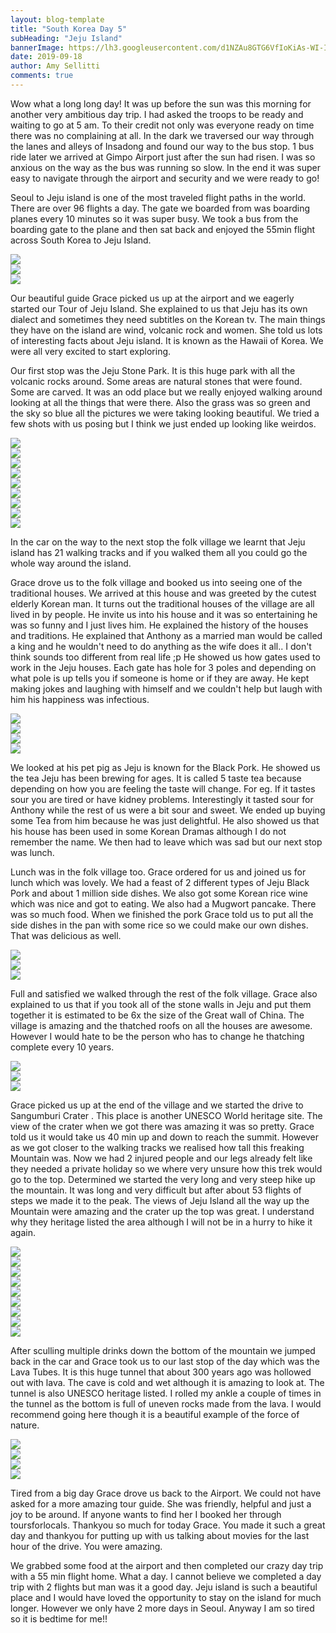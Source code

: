 ```yaml
---
layout: blog-template
title: "South Korea Day 5"
subHeading: "Jeju Island"
bannerImage: https://lh3.googleusercontent.com/d1NZAu8GTG6VfIoKiAs-WI-I4n8CjRC_qxJinJeJ5MMWVCtGa3IaOUz9HmP4x3TSlGE793FEY79qGHy72PeGCK8Ke51MHdpFdpKcveXwWKTWmJKQzidpH_n3lb1MolBaSlU8FFymCpI=w2400
date: 2019-09-18
author: Amy Sellitti
comments: true
---
```


Wow what a long long day! It was up before the sun was this morning for another very ambitious day trip. I had asked the troops to be ready and waiting to go at 5 am. To their credit not only was everyone ready on time there was no complaining at all. In the dark we traversed our way through the lanes and alleys of Insadong and found our way to the bus stop. 1 bus ride later we arrived at Gimpo Airport just after the sun had risen. I was so anxious on the way as the bus was running so slow. In the end it was super easy to navigate through the airport and security and we were ready to go!

Seoul to Jeju island is one of the most traveled flight paths in the world. There are over 96 flights a day. The gate we boarded from was boarding planes every 10 minutes so it was super busy. We took a bus from the boarding gate to the plane and then sat back and enjoyed the 55min flight across South Korea to Jeju Island.

<div class="center-image"><img src="https://lh3.googleusercontent.com/GJEeEIDJKPlSS6yQAbWDHEkIlAysHsujCQAnY557bWo1DRkO9yaOpOjnLeMDDAc1rsuKubUW1tbzW6fIVo9mUo3r8bXYAfG70EKM2LjEskdwSUzU06vwRteLsRIkBaViClo2YoKOeec=w2400"/></div>
<div class="center-image"><img src="https://lh3.googleusercontent.com/NAmdFQ9oLaguNFWiBjDKbJh1e8MQ8t-QQFeQ4ty6tfWC87V3oGmviN4b7TGBC_PPfO-OMLVCQc7p9DBNVO6Zh_JIvuw5Uuz7Jl8d56FFrfOMvJj4vwMn9kXb-Gz6geieY3mCRfJhWfs=w2400"/></div>
<div class="center-image"><img src="https://lh3.googleusercontent.com/vxA9XyLUN_1KxS0q6WYC2MZCJBCB3Wjl8H7ucH7DZyVmKMPav32Lbkn0RJ1iz_49uRr6ng-NR6YoKahieiVeAk4-q247-WP1PDuJzGNmJw7I_IxgD2ObZa3Augh6OAWoNgQbZLfeNTg=w2400"/></div>

Our beautiful guide Grace picked us up at the airport and we eagerly started our Tour of Jeju Island. She explained to us that Jeju has its own dialect and sometimes they need subtitles on the Korean tv. The main things they have on the island are wind, volcanic rock and women. She told us lots of interesting facts about Jeju island. It is known as the Hawaii of Korea. We were all very excited to start exploring. 

Our first stop was the Jeju Stone Park. It is this huge park with all the volcanic rocks around. Some areas are natural stones that were found. Some are carved. It was an odd place but we really enjoyed walking around looking at all the things that were there. Also the grass was so green and the sky so blue all the pictures we were taking looking beautiful. We tried a few shots with us posing but I think we just ended up looking like weirdos.

<div class="center-image"><img src="https://lh3.googleusercontent.com/wIWhoN3QdE_3fzli0yOjtbcrHprWCFiwg06DVamCVBoQ3yzkp9jVl9KujNmymjEcp4zvRNFv2zkkVCpyyrdyF7BXqPmsi2-JQlKhnIDMK_xc8k9_fCOVT8wCNAcJxDqQ9q5OohFmgnk=w2400"/></div>
<div class="center-image"><img src="https://lh3.googleusercontent.com/jO6QvM2L4hKo7ZC-XYbpu3A-9Gmtbkn6vH2kuC_bV-52TaeMsJRFAqGU6qhDo9-uqXdf_wydla1bebE-2MBB0R4lnAFYMFeYaeh6DA9RSOXfh0Zx-kVrF8WATMj8aWiqXbnK0b9GkeM=w2400"/></div>
<div class="center-image"><img src="https://lh3.googleusercontent.com/WCAbsdirqXHhb89YGOqAiTLlK_ZuV1lClk-L03mVdHnk3PcjU3Vdq5iLAbA1Vsy9x5eDAkUdpBNrDmEYdNw0Z-Ini25XG2hWnvpILN6nxRwbvHEHos892AkASofo0NR-bXSe0ltmcNY=w2400"/></div>
<div class="center-image"><img src="https://lh3.googleusercontent.com/7t8kon8fer2ZHS3UQmRWR_u0Jq9jB2M2LE_tP-hV5l8f2g0LWyzKK_BFb2n95UYmOHZe8Yb1zSdxjSJdALvlH6oMlsJjQT352vdio26uIo3PmZ_sXBsI0DYFJ6Jp5Rw6XfSzmTitMdI=w2400"/></div>
<div class="center-image"><img src="https://lh3.googleusercontent.com/dvmq7njm3-3FjRZAXfGFfh1IUfHcF_VbSBhKseaCp5RSCJfz1bwW-RO2QkNtVicbOt0MTHItxUEBQCjmGuNWkWAD9YtrJQmnW36NmwmdiZXQcJCT8Tmp_z4Yu5cZoz3BasHn7z82jY0=w2400"/></div>
<div class="center-image"><img src="https://lh3.googleusercontent.com/t9XBFMy0ryu2ZJ5IO9P_jsj_nChwa-H2XcbMVq3zjIUDrHbp5APLiqmSCrtMConCVXWMGyXY6nRVUajrALl4JE7UCgr42yj6nKyNmR0D00g9KUi6lwsUZ3r_AhCtVfre_ToIg886hwA=w2400"/></div>
<div class="center-image"><img src="https://lh3.googleusercontent.com/DQD7_Wfn_SHNi3sZzaPf87jQ4i5oxoVb1jTnR6LaH70-MEMhgkV3r6YUE0wVXIvLcf_Kw2DU2iBMJffLNhfra9AUIYp-agmZb7-fllIAv3tdAO5vGN8LwmQuoVnGOW208TToCfY2Ja0=w2400"/></div>
<div class="center-image"><img src="https://lh3.googleusercontent.com/HzM2cVCNxB6dqgDk36NzlVWJIfeanxyZGRqswTt2Qd6GD17TRV0IxmQo-_Sim1OyTvY5dwZE9diBi4FeYyFc6S426H0rg-2NqUiwFERdiLzCbncJDgCNJWfce6bw0lwL6XixL_UJwVI=w2400"/></div>
<div class="center-image"><img src="https://lh3.googleusercontent.com/lIkov9N7jTpfWILJAlJQhUe0V56AwHGbMAeDH3ptztBbxhok6XBOrpG7m5kLsGFw5J02vuJeCIbHSeBgVVWzTS2aG0Fe5IAgy4vQ9z-Cp-HsBYvaTTsIgznlUBVQ1zJMSuD0nHr_zxI=w2400"/></div>


In the car on the way to the next stop the folk village we learnt that Jeju island has 21 walking tracks and if you walked them all you could go the whole way around the island.

Grace drove us to the folk village and booked us into seeing one of the traditional houses. We arrived at this house and was greeted by the cutest elderly Korean man. It turns out the traditional houses of the village are all lived in by people. He invite us into his house and it was so entertaining he was so funny and I just lives him. He explained the history of the houses and traditions. He explained that Anthony as a married man would be called a king and he wouldn't need to do anything as the wife does it all.. I don't think sounds too different from real life ;p He showed us how gates used to work in the Jeju houses. Each gate has hole for 3 poles and depending on what pole is up tells you if someone is home or if they are away. He kept making jokes and laughing with himself and we couldn't help but laugh with him his happiness was infectious. 

<div class="center-image"><img src="https://lh3.googleusercontent.com/kB9nepPMuxs__HG5fOAb05zC89biWqx720HEMX0qDPiC9_ElDpRbH-tvwzXcwZzcOivaouu22hfxTOLeAzTubt-DLMtLXhtok1DK2tEk8m4IDHJUhB-PDAv_FBVOx1zekZ42neYbaWk=w2400"/></div>
<div class="center-image"><img src="https://lh3.googleusercontent.com/aNF8mUsCXF2Kmqz2U_06hxKdhcX0E_C61sL-8pvU7jEDhXBOBs8I8GtUKd4HmzWseILWb0_SDt2ruWP1_EIjBjscUkaMFaQh0AQNravoc-1y5ByTU_hItZEzG-zlxctaCtehVLz2gTc=w2400"/></div>
<div class="center-image"><img src="https://lh3.googleusercontent.com/bGPrE1gpXw6KWKn8PBBSlT02LW4LOVUL2SQCHAZwRg-NpF-wdhTDTJ7YKGOVHS8DNWRDUW2Eiqa3kFqlVF44SaB7TZcOZaG8FtPGha0lDH9TOsoPWObwvYsRHZiwOhm0AqRCGPpzEbE=w2400"/></div>
<div class="center-image"><img src="https://lh3.googleusercontent.com/r-FMEXOChYeTCY9-hgo3NRPt7N8viTeAS-cCP8hO3BitX86KcYqzmSSr596NANeoEcenoJyZpGqC0-onoGPDCrD3Yd9MdmK1ysBz5nX-TnmVlW1JRVsPih6KdCYjjmUk8ueI-4v5bQY=w2400"/></div>

We looked at his pet pig as Jeju is known for the Black Pork. He showed us the tea Jeju has been brewing for ages. It is called 5 taste tea because depending on how you are feeling the taste will change. For eg. If it tastes sour you are tired or have kidney problems. Interestingly it tasted sour for Anthony while the rest of us were a bit sour and sweet. We ended up buying some Tea from him because he was just delightful. He also showed us that his house has been used in some Korean Dramas although I do not remember the name. We then had to leave which was sad but our next stop was lunch.

Lunch was in the folk village too. Grace ordered for us and joined us for lunch which was lovely. We had a feast of 2 different types of Jeju Black Pork and about 1 million side dishes. We also got some Korean rice wine which was nice and got to eating. We also had a Mugwort pancake. There was so much food. When we finished the pork Grace told us to put all the side dishes in the pan with some rice so we could make our own dishes. That was delicious as well.

<div class="center-image"><img src="https://lh3.googleusercontent.com/JOGweIZftNvchcE8_eIf71m6LKchlO6MjcHJZPmuJkAqiUXUdM9exYjnUA5T2oScBhXZJLXSA1hdlWXU-R91QXd6H_dN1R2qmz-QO8wxrS4K9QJv3LhwiC8_dnPrCxPmF9NFuY76y-s=w2400"/></div>
<div class="center-image"><img src="https://lh3.googleusercontent.com/bep0SGsyDEz3cSEdbnVLcz50YeOakIm7-VkEr2NvFpCKECn-eO7hWF8u1GqMMnvZR4eD9_2lLqaFfu2frfN9R6pCqYDRxyoJerMgEOQCnn3itl-h9eO04HJYgF8yT4Bx_34XUC7ggCs=w2400"/></div>
<div class="center-image"><img src="https://lh3.googleusercontent.com/ZrphOf0K295jss81AMqnuLgPr_S8HrwT3qmQfUDe4in8zgak6WdrSD4IBUghmSHYXPZkvmVNI7eezX4EVnbWvw1S_aB8Bw4ggEjXNSLCiqUY5H4w4p17z3h4tpLREI-mfbvgNtifnFU=w2400"/></div>

 Full and satisfied we walked through the rest of the folk village. Grace also explained to us that if you took all of the stone walls in Jeju and put them together it is estimated to be 6x the size of the Great wall of China. The village is amazing and the thatched roofs on all the houses are awesome. However I would hate to be the person who has to change he thatching complete every 10 years.

<div class="center-image"><img src="https://lh3.googleusercontent.com/u0uzrvRmea1fNMai87qy768XJQFC3t_axO_hdx2_HDPnqIEOHceUJfXnnw3Z2IFfs9Rq3UOkO6BofvbAaRD1UEhg0QNqlxlZ-mAf7scxVlDxzsXjfVEu46fYQDsGqAh-1UJEl5sqy6M=w2400"/></div>
<div class="center-image"><img src="https://lh3.googleusercontent.com/tPTQ2PBm_Iv7G8_5deeH5q9QCPsk4qlCdQfOmffl8_gu91_CAJy8H3BQ_c_cfSYguPuHMD9HsMEgdfb1Be6o8vVwD6zsCvJmuHjxYqSzK5jnY2bx938zIzmU2uGtCs5_cBBQb-6xTSo=w2400"/></div>
<div class="center-image"><img src="https://lh3.googleusercontent.com/EnZgyx_Ng5JD9SYqQHYI4aWRPehmz0P5_nLbQzjQXG_rjcPwcDJ0aiV3ROC2y06aamcjeWACTn-F4xXhXSMMb-xRWnvRfWCVuGVpzPa-O2bTsGh46f_PpreT1PKK9xJyX2jB7mcf2kU=w2400"/></div>

Grace picked us up at the end of the village and we started the drive to Sangumburi Crater . This place is another UNESCO World heritage site. The view of the crater when we got there was amazing it was so pretty. Grace told us it would take us 40 min up and down to reach the summit. However as we got closer to the walking tracks we realised how tall this freaking Mountain was. Now we had 2 injured people and our legs already felt like they needed a private holiday so we where very unsure how this trek would go to the top. Determined we started the very long and very steep hike up the mountain. It was long and very difficult but after about 53 flights of steps we made it to the peak. The views of Jeju Island all the way up the Mountain were amazing and the crater up the top was great. I understand why they heritage listed the area although I will not be in a hurry to hike it again.

<div class="center-image"><img src="https://lh3.googleusercontent.com/KQ4WXqeEqxzLT3G1L828H0DOiDSs_ZQQF9f8u4yvGjIS818BWWr7OhO2FSow1j01AM4A0QiFmcLYJZZgGAyzZEJZRO-ELVfyn5wU5BZ6bFl9c2LskECB9ZEp7dCP0SYIOtFQpVsgg60=w2400"/></div>
<div class="center-image"><img src="https://lh3.googleusercontent.com/T99vGbGZkW9WO1KSDDi0hMSjSfB8re3ZmDPwuQp1L9soR7Ki5x7cqw1aT5xohgZHvCmKfnFuC32-EuiXm_5Q9ZoYZnICNem0BsE6P9AYVHboshEaa7NYSAA4pBFld7KjAFAsvG8ndYo=w2400"/></div>
<div class="center-image"><img src="https://lh3.googleusercontent.com/D_zRoJ903NaOFjuF6_znSZSe4I97zvtnfBtdw5A3rwCUc3lZ-dTyvIIAyxMYhKeEZRIJyHAX5cWyBMWIZYaO_2TH02KllouApxVe1PAD7ZX_8OI1bksMf2oyzJ4poqeDugTqeN3JZRE=w2400"/></div>
<div class="center-image"><img src="https://lh3.googleusercontent.com/CbUYkFqw6B5RboLF5DMFj8-RtBDQKyV_j3wfVXwnzAJjblCfshN_Um5kExG4yn_KlfqpEhFtE4GtTLWb0cTD2JRmyFpiWTQLL8NB6TY3YMIc9PEUNrdhgmanY3lHolPZB5EHWKvcGNQ=w2400"/></div>
<div class="center-image"><img src="https://lh3.googleusercontent.com/xSKOk3xJgB7Q7N86E6XJGjnq5xUHu2FqwvZ48afcZZ1Zzla7YRyuOz1uwZlGgZcBYV67_7Q9lB30Ob64dbbAuw2b06_hAsWRp_v5b0tTFc_gItG2sshMWgk18sg6Q8ak49S4vvcjutQ=w2400"/></div>
<div class="center-image"><img src="https://lh3.googleusercontent.com/Vim6pdZI0wFXLaik5gaxboePP6CHq-IP_foJGjyW_ptszgmsv0-GXA80tQmftMfQ75mzI3ypCRzfHARYyp44fpiRNmZDROMEc_KKgxXraYaXwaZagM5WMlFl1kM91HDwJl2wfvOjOgc=w2400"/></div>
<div class="center-image"><img src="https://lh3.googleusercontent.com/5CSlvhYzH2rEUVhx2iflTz2WdOozLOGH3NyD0inEYZeVcH2eAHPSkoF9Vqk2Je-HP4fi9oCygGIkWuADonNZdXBkfdLDNjvZ7JlAFcqqU-4yYDp8Swc-damNYFIAnphgn1szYfZvcgw=w2400"/></div>
<div class="center-image"><img src="https://lh3.googleusercontent.com/b_pFj4g8oSvY-scdnoHZ2yshmGND1jX8t1kMI26npkL6-JBJ56Zpl4f94zqvB6DAEBJYRV8KCm8g4cvo-HhM_LWp4IbOi5uM8gTLOSXPkue90qYx5QwXrJXJFN3hKQwooGC-bJo0L6Q=w2400"/></div>
<div class="center-image"><img src="https://lh3.googleusercontent.com/ZfVbaJTVnNQiTNeqUQ5MXZBRyRiqTXpZzj302t-q6zPdyDdBNkXbxMZ3r3BAMQR_Cwh22h9OovwmToedrxwP1IpE3RMp3a4VqtUmlrUA7mrhkMeLA7ICM-hQmL3-AUb-AIuMppxY3Hw=w2400"/></div>

After sculling multiple drinks down the bottom of the mountain we jumped back in the car and Grace took us to our last stop of the day which was the Lava Tubes. It is this huge tunnel that about 300 years ago was hollowed out with lava. The cave is cold and wet although it is amazing to look at. The tunnel is also UNESCO heritage listed. I rolled my ankle a couple of times in the tunnel as the bottom is full of uneven rocks made from the 
lava. I would recommend going here though it is a beautiful example of the force of nature.

<div class="center-image"><img src="https://lh3.googleusercontent.com/R0cNdD7f1Z9x_8P57kVn60qSsq8F5sLePGTn32gdOodQJWv7S-CrOldTnHJzYHbe57_NvpEtchjrht_LGqTUqjPxpbBmnqzMvAKxQGg2IvIPROm59fiv2M6NSYVBtNqfM4anE4glVIg=w2400"/></div>
<div class="center-image"><img src="https://lh3.googleusercontent.com/q0ea8AGItrgDq35lK55X-A9lpjruzeVi3OHfnp5d5OCF9NyF6Pjx78fzuWoqQuYzjXB6SPfIMahD26yEFz2YzKs-bz2xStzhg_p-0hCjcBsf-y-TO3eA9OZrmtX6QzpSSL3ltIxK-tY=w2400"/></div>
<div class="center-image"><img src="https://lh3.googleusercontent.com/yTVYfzzXIs-dImgJIEYnRPich8EsCiKDM8f1dVgJb2qM3iYn9XcPaJoRgOQfVU4o5p-JxaABrWRli4wfEg2TsKZenMcUKT4leJg0-2SBap27lmJKC4aGd_QneoSdedsxZLw39wVZwAc=w2400"/></div>
<div class="center-image"><img src="https://lh3.googleusercontent.com/2IQ3nqfj4BNAkgDbAKiEy0vJ8wCg7stuVW5vky9qE_ynoA7kqhDC27OxyR9eWecXuW1Qgp-FeTVm7B27ZTAuNU2Ug33B_q1OFQo3MKBeRhQROkE8XIGt4TbiYsuphibYj7vMzl_mHH0=w2400"/></div>

Tired from a big day Grace drove us back to the Airport. We could not have asked for a more amazing tour guide. She was friendly, helpful and just a joy to be around. If anyone wants to find her I booked her through toursforlocals. Thankyou so much for today Grace. You made it such a great day and thankyou for putting up with us talking about movies for the last hour of the drive. You were amazing.

We grabbed some food at the airport and then completed our crazy day trip with a 55 min flight home. What a day. I cannot believe we completed a day trip with 2 flights but man was it a good day. Jeju island is such a beautiful place and I would have loved the opportunity to stay on the island for much longer. However we only have 2 more days in Seoul. Anyway I am so tired so it is bedtime for me!!






<div class="center-image"><img src=""/></div>
<div class="center-image"><img src=""/></div>
<div class="center-image"><img src=""/></div>
<div class="center-image"><img src=""/></div>
<div class="center-image"><img src=""/></div>
<div class="center-image"><img src=""/></div>
<div class="center-image"><img src=""/></div>
<div class="center-image"><img src=""/></div>
<div class="center-image"><img src=""/></div>
<div class="center-image"><img src=""/></div>
<div class="center-image"><img src=""/></div>
<div class="center-image"><img src=""/></div>
<div class="center-image"><img src=""/></div>
